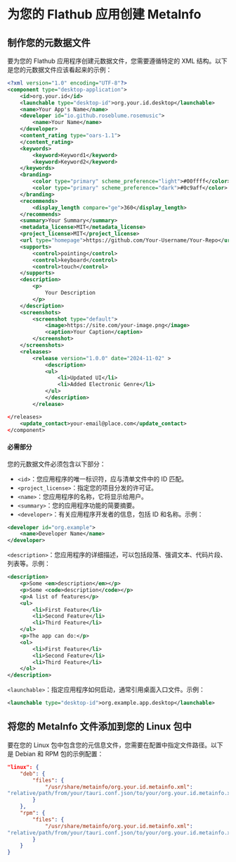 # 为您的 Flathub 应用创建 MetaInfo

## 制作您的元数据文件

要为您的 Flathub 应用程序创建元数据文件，您需要遵循特定的 XML 结构。以下是您的元数据文件应该看起来的示例：

 

```xml
<?xml version="1.0" encoding="UTF-8"?>
<component type="desktop-application">
    <id>org.your.id</id>
    <launchable type="desktop-id">org.your.id.desktop</launchable>
    <name>Your App's Name</name>
    <developer id="io.github.roseblume.rosemusic">
        <name>Your Name</name>
    </developer>
    <content_rating type="oars-1.1">
    </content_rating>
    <keywords>
        <keyword>Keyword1</keyword>
        <keyword>Keyword2</keyword>
    </keywords>
    <branding>
        <color type="primary" scheme_preference="light">#00ffff</color>
        <color type="primary" scheme_preference="dark">#0c9aff</color>
    </branding>
    <recommends>
        <display_length compare="ge">360</display_length>
    </recommends>
    <summary>Your Summary</summary>
    <metadata_license>MIT</metadata_license>
    <project_license>MIT</project_license>
    <url type="homepage">https://github.com/Your-Username/Your-Repo</url>
    <supports>
        <control>pointing</control>
        <control>keyboard</control>
        <control>touch</control>
    </supports>
    <description>
        <p>
            Your Description
        </p>
    </description>
    <screenshots>
        <screenshot type="default">
            <image>https://site.com/your-image.png</image>
            <caption>Your Caption</caption>
        </screenshot>
    </screenshots>
    <releases>
        <release version="1.0.0" date="2024-11-02" >
            <description>
            <ul>
                <li>Updated UI</li>
                <li>Added Electronic Genre</li>
            </ul>
            </description>
        </release>
```

 

```xml
</releases>
    <update_contact>your-email@place.com</update_contact>
</component>
```

#### 必需部分

您的元数据文件必须包含以下部分：

- `<id>`：您应用程序的唯一标识符，应与清单文件中的 ID 匹配。
- `<project_license>`：指定您的项目分发的许可证。
- `<name>`：您应用程序的名称，它将显示给用户。
- `<summary>`：您的应用程序功能的简要摘要。
- `<developer>`：有关应用程序开发者的信息，包括 ID 和名称。示例：

```xml
<developer id="org.example">
    <name>Developer Name</name>
</developer>
```

`<description>`：您应用程序的详细描述，可以包括段落、强调文本、代码片段、列表等。示例：

```xml
<description>
    <p>Some <em>description</em></p>
    <p>Some <code>description</code></p>
    <p>A list of features</p>
    <ul>
        <li>First Feature</li>
        <li>Second Feature</li>
        <li>Third Feature</li>
    </ul>
    <p>The app can do:</p>
    <ol>
        <li>First Feature</li>
        <li>Second Feature</li>
        <li>Third Feature</li>
    </ol>
</description>
```

`<launchable>`：指定应用程序如何启动，通常引用桌面入口文件。示例：

```xml
<launchable type="desktop-id">org.example.app.desktop</launchable>
```

## 将您的 MetaInfo 文件添加到您的 Linux 包中

要在您的 Linux 包中包含您的元信息文件，您需要在配置中指定文件路径。以下是 Debian 和 RPM 包的示例配置：

```json
"linux": {
    "deb": {
        "files": {
            "/usr/share/metainfo/org.your.id.metainfo.xml":
"relative/path/from/your/tauri.conf.json/to/your/org.your.id.metainfo.xml"
        }
    },
    "rpm": {
        "files": {
            "/usr/share/metainfo/org.your.id.metainfo.xml":
"relative/path/from/your/tauri.conf.json/to/your/org.your.id.metainfo.xml"
        }
    }
}
```

